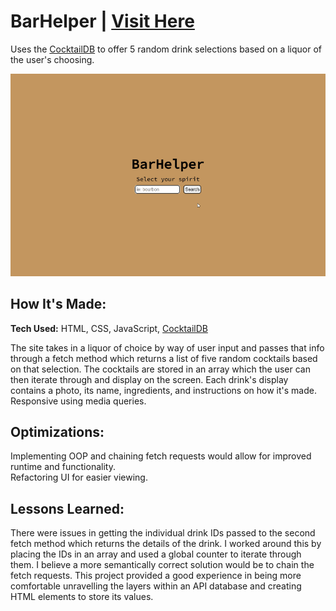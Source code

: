 # BarHelper | <a href="https://barhelper.netlify.app/" target="_blank">Visit Here</a>

Uses the <a href="https://www.thecocktaildb.com/api.php">CocktailDB</a> to offer 5 random drink selections based on a liquor of the user's choosing.

<p align="center">
<img src="https://github.com/sean-poole/sean-poole/blob/main/images/barhelper-preview.gif"
</p>


## How It's Made: 

**Tech Used:** HTML, CSS, JavaScript, <a href="https://www.thecocktaildb.com/api.php">CocktailDB</a>

The site takes in a liquor of choice by way of user input and passes that info through a fetch method which returns a list of five random cocktails based on that selection. The cocktails are stored in an array which the user can then iterate through and display on the screen. Each drink's display contains a photo, its name, ingredients, and instructions on how it's made. Responsive using media queries.


## Optimizations: 

Implementing OOP and chaining fetch requests would allow for improved runtime and functionality. <br />
Refactoring UI for easier viewing.


## Lessons Learned: 

There were issues in getting the individual drink IDs passed to the second fetch method which returns the details of the drink. I worked around this by placing the IDs in an array and used a global counter to iterate through them. I believe a more semantically correct solution would be to chain the fetch requests. This project provided a good experience in being more comfortable unravelling the layers within an API database and creating HTML elements to store its values.
